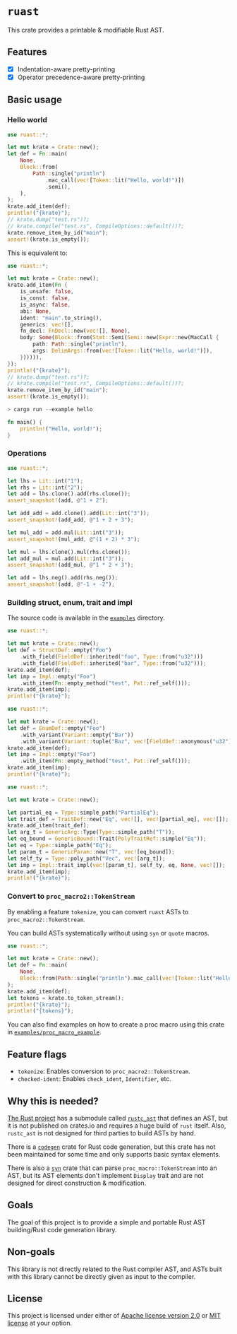 # `ruast`

This crate provides a printable & modifiable Rust AST.

## Features

* [x] Indentation-aware pretty-printing
* [x] Operator precedence-aware pretty-printing

## Basic usage

### Hello world

```rust
use ruast::*;

let mut krate = Crate::new();
let def = Fn::main(
    None,
    Block::from(
        Path::single("println")
            .mac_call(vec![Token::lit("Hello, world!")])
            .semi(),
    ),
);
krate.add_item(def);
println!("{krate}");
// krate.dump("test.rs")?;
// krate.compile("test.rs", CompileOptions::default())?;
krate.remove_item_by_id("main");
assert!(krate.is_empty());
```

This is equivalent to:

```rust
use ruast::*;

let mut krate = Crate::new();
krate.add_item(Fn {
    is_unsafe: false,
    is_const: false,
    is_async: false,
    abi: None,
    ident: "main".to_string(),
    generics: vec![],
    fn_decl: FnDecl::new(vec![], None),
    body: Some(Block::from(Stmt::Semi(Semi::new(Expr::new(MacCall {
        path: Path::single("println"),
        args: DelimArgs::from(vec![Token::lit("Hello, world!")]),
    }))))),
});
println!("{krate}");
// krate.dump("test.rs")?;
// krate.compile("test.rs", CompileOptions::default())?;
krate.remove_item_by_id("main");
assert!(krate.is_empty());
```

```rust
> cargo run --example hello

fn main() {
    println!("Hello, world!");
}
```

### Operations

```rust
use ruast::*;

let lhs = Lit::int("1");
let rhs = Lit::int("2");
let add = lhs.clone().add(rhs.clone());
assert_snapshot!(add, @"1 + 2");

let add_add = add.clone().add(Lit::int("3"));
assert_snapshot!(add_add, @"1 + 2 + 3");

let mul_add = add.mul(Lit::int("3"));
assert_snapshot!(mul_add, @"(1 + 2) * 3");

let mul = lhs.clone().mul(rhs.clone());
let add_mul = mul.add(Lit::int("3"));
assert_snapshot!(add_mul, @"1 * 2 + 3");

let add = lhs.neg().add(rhs.neg());
assert_snapshot!(add, @"-1 + -2");
```

### Building struct, enum, trait and impl

The source code is available in the [`examples`](https://github.com/mtshiba/ruast/tree/main/examples) directory.

```rust
use ruast::*;

let mut krate = Crate::new();
let def = StructDef::empty("Foo")
    .with_field(FieldDef::inherited("foo", Type::from("u32")))
    .with_field(FieldDef::inherited("bar", Type::from("u32")));
krate.add_item(def);
let imp = Impl::empty("Foo")
    .with_item(Fn::empty_method("test", Pat::ref_self()));
krate.add_item(imp);
println!("{krate}");
```

```rust
use ruast::*;

let mut krate = Crate::new();
let def = EnumDef::empty("Foo")
    .with_variant(Variant::empty("Bar"))
    .with_variant(Variant::tuple("Baz", vec![FieldDef::anonymous("u32")]));
krate.add_item(def);
let imp = Impl::empty("Foo")
    .with_item(Fn::empty_method("test", Pat::ref_self()));
krate.add_item(imp);
println!("{krate}");
```

```rust
use ruast::*;

let mut krate = Crate::new();

let partial_eq = Type::simple_path("PartialEq");
let trait_def = TraitDef::new("Eq", vec![], vec![partial_eq], vec![]);
krate.add_item(trait_def);
let arg_t = GenericArg::Type(Type::simple_path("T"));
let eq_bound = GenericBound::Trait(PolyTraitRef::simple("Eq"));
let eq = Type::simple_path("Eq");
let param_t = GenericParam::new("T", vec![eq_bound]);
let self_ty = Type::poly_path("Vec", vec![arg_t]);
let imp = Impl::trait_impl(vec![param_t], self_ty, eq, None, vec![]);
krate.add_item(imp);
println!("{krate}");
```

### Convert to `proc_macro2::TokenStream`

By enabling a feature `tokenize`, you can convert `ruast` ASTs to `proc_macro2::TokenStream`.

You can build ASTs systematically without using `syn` or `quote` macros.

```rust
use ruast::*;

let mut krate = Crate::new();
let def = Fn::main(
    None,
    Block::from(Path::single("println").mac_call(vec![Token::lit("Hello, world!")])),
);
krate.add_item(def);
let tokens = krate.to_token_stream();
println!("{krate}");
println!("{tokens}");
```

You can also find examples on how to create a proc macro using this crate in [`examples/proc_macro_example`](https://github.com/mtshiba/ruast/tree/main/examples/proc_macro_example).

## Feature flags

* `tokenize`: Enables conversion to `proc_macro2::TokenStream`.
* `checked-ident`: Enables `check_ident`, `Identifier`, etc.

## Why this is needed?

[The Rust project](https://github.com/rust-lang/rust) has a submodule called [`rustc_ast`](https://github.com/rust-lang/rust/tree/master/compiler/rustc_ast) that defines an AST, but it is not published on crates.io and requires a huge build of `rust` itself. Also, `rustc_ast` is not designed for third parties to build ASTs by hand.

There is a [`codegen`](https://github.com/carllerche/codegen) crate for Rust code generation, but this crate has not been maintained for some time and only supports basic syntax elements.

There is also a [`syn`](https://github.com/dtolnay/syn) crate that can parse `proc_macro::TokenStream` into an AST, but its AST elements don't implement `Display` trait and are not designed for direct construction & modification.

## Goals

The goal of this project is to provide a simple and portable Rust AST building/Rust code generation library.

## Non-goals

This library is not directly related to the Rust compiler AST, and ASTs built with this library cannot be directly given as input to the compiler.

## License

This project is licensed under either of [Apache license version 2.0](./LICENSE-APACHE) or [MIT license](./LICENSE-MIT) at your option.
